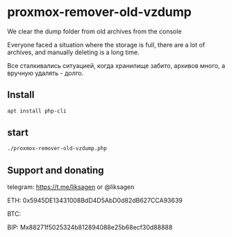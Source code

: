 # proxmox-remover-old-vzdump
We clear the dump folder from old archives from the console

Everyone faced a situation where the storage is full, there are a lot of archives, and manually deleting is a long time.

Все сталкивались ситуацией, когда хранилище забито, архивов много, а вручную удалять - долго.

## Install

```bash
apt install php-cli
```

## start 

```bash
./proxmox-remover-old-vzdump.php
```

## Support and donating

telegram: https://t.me/liksagen or @liksagen

ETH: 0x5945DE13431008BdD4D5AbD0d82dB627CCA93639

BTC: 

BIP: Mx88271f5025324b812894088e25b68ecf30d88888
